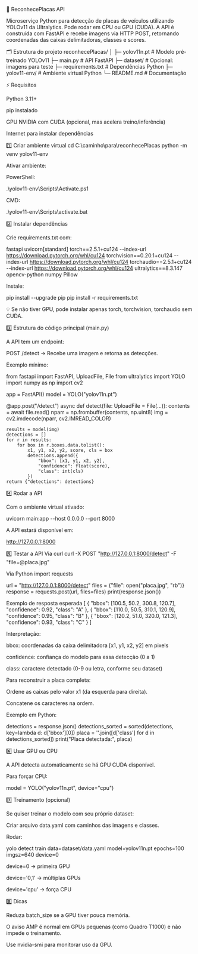 🚗 ReconhecePlacas API

Microserviço Python para detecção de placas de veículos utilizando YOLOv11 da Ultralytics. Pode rodar em CPU ou GPU (CUDA). A API é construída com FastAPI e recebe imagens via HTTP POST, retornando coordenadas das caixas delimitadoras, classes e scores.

🗂 Estrutura do projeto
reconhecePlacas/
│
├─ yolov11n.pt           # Modelo pré-treinado YOLOv11
├─ main.py               # API FastAPI
├─ dataset/              # Opcional: imagens para teste
├─ requirements.txt      # Dependências Python
├─ yolov11-env/          # Ambiente virtual Python
└─ README.md             # Documentação

⚡ Requisitos

Python 3.11+

pip instalado

GPU NVIDIA com CUDA (opcional, mas acelera treino/inferência)

Internet para instalar dependências

1️⃣ Criar ambiente virtual
cd C:\caminho\para\reconhecePlacas
python -m venv yolov11-env


Ativar ambiente:

PowerShell:

.\yolov11-env\Scripts\Activate.ps1


CMD:

.\yolov11-env\Scripts\activate.bat

2️⃣ Instalar dependências

Crie requirements.txt com:

fastapi
uvicorn[standard]
torch==2.5.1+cu124 --index-url https://download.pytorch.org/whl/cu124
torchvision==0.20.1+cu124 --index-url https://download.pytorch.org/whl/cu124
torchaudio==2.5.1+cu124 --index-url https://download.pytorch.org/whl/cu124
ultralytics==8.3.147
opencv-python
numpy
Pillow


Instale:

pip install --upgrade pip
pip install -r requirements.txt


💡 Se não tiver GPU, pode instalar apenas torch, torchvision, torchaudio sem CUDA.

3️⃣ Estrutura do código principal (main.py)

A API tem um endpoint:

POST /detect → Recebe uma imagem e retorna as detecções.

Exemplo mínimo:

from fastapi import FastAPI, UploadFile, File
from ultralytics import YOLO
import numpy as np
import cv2

app = FastAPI()
model = YOLO("yolov11n.pt")

@app.post("/detect")
async def detect(file: UploadFile = File(...)):
    contents = await file.read()
    nparr = np.frombuffer(contents, np.uint8)
    img = cv2.imdecode(nparr, cv2.IMREAD_COLOR)

    results = model(img)
    detections = []
    for r in results:
        for box in r.boxes.data.tolist():
            x1, y1, x2, y2, score, cls = box
            detections.append({
                "bbox": [x1, y1, x2, y2],
                "confidence": float(score),
                "class": int(cls)
            })
    return {"detections": detections}

4️⃣ Rodar a API

Com o ambiente virtual ativado:

uvicorn main:app --host 0.0.0.0 --port 8000


A API estará disponível em:

http://127.0.0.1:8000

5️⃣ Testar a API
Via curl
curl -X POST "http://127.0.0.1:8000/detect" -F "file=@placa.jpg"

Via Python
import requests

url = "http://127.0.0.1:8000/detect"
files = {"file": open("placa.jpg", "rb")}
response = requests.post(url, files=files)
print(response.json())

Exemplo de resposta esperada
[
    {
        "bbox": [100.5, 50.2, 300.8, 120.7],
        "confidence": 0.92,
        "class": "A"
    },
    {
        "bbox": [110.0, 50.5, 310.1, 120.9],
        "confidence": 0.95,
        "class": "B"
    },
    {
        "bbox": [120.2, 51.0, 320.0, 121.3],
        "confidence": 0.93,
        "class": "C"
    }
]


Interpretação:

bbox: coordenadas da caixa delimitadora [x1, y1, x2, y2] em pixels

confidence: confiança do modelo para essa detecção (0 a 1)

class: caractere detectado (0-9 ou letra, conforme seu dataset)

Para reconstruir a placa completa:

Ordene as caixas pelo valor x1 (da esquerda para direita).

Concatene os caracteres na ordem.

Exemplo em Python:

detections = response.json()
detections_sorted = sorted(detections, key=lambda d: d['bbox'][0])
placa = ''.join([d['class'] for d in detections_sorted])
print("Placa detectada:", placa)

6️⃣ Usar GPU ou CPU

A API detecta automaticamente se há GPU CUDA disponível.

Para forçar CPU:

model = YOLO("yolov11n.pt", device="cpu")

7️⃣ Treinamento (opcional)

Se quiser treinar o modelo com seu próprio dataset:

Criar arquivo data.yaml com caminhos das imagens e classes.

Rodar:

yolo detect train data=dataset/data.yaml model=yolov11n.pt epochs=100 imgsz=640 device=0


device=0 → primeira GPU

device='0,1' → múltiplas GPUs

device='cpu' → força CPU

8️⃣ Dicas

Reduza batch_size se a GPU tiver pouca memória.

O aviso AMP é normal em GPUs pequenas (como Quadro T1000) e não impede o treinamento.

Use nvidia-smi para monitorar uso da GPU.